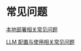 # 常见问题

[本地部署相关常见问题](https://docs.kofe.ai/v/zh-hans/getting-started/faq/install-faq)

[LLM 配置与使用相关常见问题](https://docs.kofe.ai/v/zh-hans/getting-started/faq/llms-use-faq)
